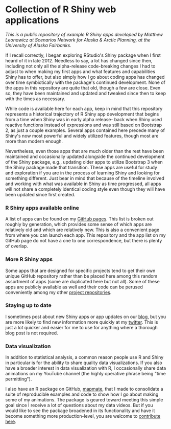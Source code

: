 Collection of R Shiny web applications
==========

*This is a public repository of example R Shiny apps developed by Matthew Leonawicz at Scenarios Network for Alaska & Arctic Planning, at the University of Alaska Fairbanks.*

If I recall correctly, I began exploring RStudio's Shiny package when I first heard of it in late 2012. Needless to say, a lot has changed since then, including not only all the alpha-release code-breaking changes I had to adjust to when making my first apps and what features and capabilities Shiny has to offer, but also simply how I go about coding apps has changed over time symbiotically with the package's continued development. None of the apps in this repository are quite that old, though a few are close. Even so, they have been maintained and updated and tweaked since then to keep with the times as necessary.

While code is available here for each app, keep in mind that this repository represents a historical trajectory of R Shiny app development that begins from a time when Shiny was in early alpha release- back when Shiny used reactive functions instead of expressions and was still based on Bootstrap 2, as just a couple examples. Several apps contained here precede many of Shiny's now most powerful and widely utilized features, though most are more than modern enough.

Nevertheless, even those apps that are much older than the rest have been maintained and occasionally updated alongside the continued development of the Shiny package, e.g., updating older apps to utilize Bootstrap 3 when the Shiny package made that transition. These apps are useful for study and exploration if you are in the process of learning Shiny and looking for something different. Just bear in mind that because of the timeline involved and working with what was available in Shiny as time progressed, all apps will not share a completely identical coding style even though they will have been updated since first created.

### R Shiny apps available online
A list of apps can be found on my [GitHub pages](https://leonawicz.github.io/apps.html). This list is broken out roughly by generation, which provides some sense of which apps are relatively old and which are relatively new. This is also a convenient page from where you can launch each app. This repository and the app list on my GitHub page do not have a one to one correspondence, but there is plenty of overlap.

### More R Shiny apps
Some apps that are designed for specific projects tend to get their own unique GitHub repository rather than be placed here among this random assortment of apps (some are duplicated here but not all). Some of these apps are publicly available as well and their code can be perused conveniently among my other [project repositories](https://github.com/leonawicz?tab=repositories).

### Staying up to date
I sometimes post about new Shiny apps or app updates on our [blog](https://blog.snap.uaf.edu/), but you are more likely to find new information more quickly at my [twitter](https://twitter.com/leonawicz). This is just a lot quicker and easier for me to use for anything where a thorough blog post is not required.

### Data visualization
In addition to statistical analysis, a common reason people use R and Shiny in particular is for the ability to share quality data visualizations. If you also have a broader interest in data visualization with R, I occasionally share data animations on my YouTube channel (the highly operative phrase being "time permitting").

I also have an R package on GitHub, [mapmate](https://leonawicz.github.io/mapmate/), that I made to consolidate a suite of reproducible examples and code to show how I go about making some of my animations. The package is geared toward meeting this simple goal since I receive a lot of questions about my data videos. But if you would like to see the package broadened in its functionality and have it become something more production-level, you are welcome to [contribute here](https://github.com/leonawicz/mapmate).
